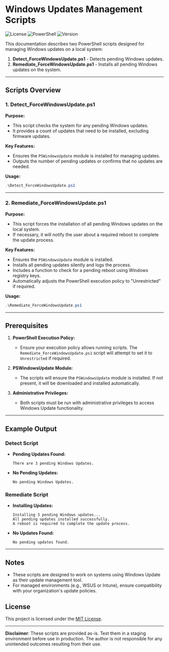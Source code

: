 
# Windows Updates Management Scripts

![License](https://img.shields.io/badge/license-MIT-blue.svg)
![PowerShell](https://img.shields.io/badge/powershell-5.1%2B-blue.svg)
![Version](https://img.shields.io/badge/version-1.0.0-green.svg)

This documentation describes two PowerShell scripts designed for managing Windows updates on a local system:

1. **Detect_ForceWindowsUpdate.ps1** - Detects pending Windows updates.
2. **Remediate_ForceWindowsUpdate.ps1** - Installs all pending Windows updates on the system.

---

## Scripts Overview

### 1. Detect_ForceWindowsUpdate.ps1
**Purpose:**
- This script checks the system for any pending Windows updates.
- It provides a count of updates that need to be installed, excluding firmware updates.

**Key Features:**
- Ensures the `PSWindowsUpdate` module is installed for managing updates.
- Outputs the number of pending updates or confirms that no updates are needed.

**Usage:**
```powershell
.\Detect_ForceWindowsUpdate.ps1
```

---

### 2. Remediate_ForceWindowsUpdate.ps1
**Purpose:**
- This script forces the installation of all pending Windows updates on the local system.
- If necessary, it will notify the user about a required reboot to complete the update process.

**Key Features:**
- Ensures the `PSWindowsUpdate` module is installed.
- Installs all pending updates silently and logs the process.
- Includes a function to check for a pending reboot using Windows registry keys.
- Automatically adjusts the PowerShell execution policy to "Unrestricted" if required.

**Usage:**
```powershell
.\Remediate_ForceWindowsUpdate.ps1
```

---

## Prerequisites
1. **PowerShell Execution Policy:**
   - Ensure your execution policy allows running scripts. The `Remediate_ForceWindowsUpdate.ps1` script will attempt to set it to `Unrestricted` if required.
   
2. **PSWindowsUpdate Module:**
   - The scripts will ensure the `PSWindowsUpdate` module is installed. If not present, it will be downloaded and installed automatically.

3. **Administrative Privileges:**
   - Both scripts must be run with administrative privileges to access Windows Update functionality.

---

## Example Output

### Detect Script
- **Pending Updates Found:**
  ```
  There are 3 pending Windows Updates.
  ```
- **No Pending Updates:**
  ```
  No pending Windows Updates.
  ```

### Remediate Script
- **Installing Updates:**
  ```
  Installing 3 pending Windows updates...
  All pending updates installed successfully.
  A reboot is required to complete the update process.
  ```
- **No Updates Found:**
  ```
  No pending updates found.
  ```

---

## Notes
- These scripts are designed to work on systems using Windows Update as their update management tool.
- For managed environments (e.g., WSUS or Intune), ensure compatibility with your organization's update policies.

## License

This project is licensed under the [MIT License](https://opensource.org/licenses/MIT).

---

**Disclaimer**: These scripts are provided as-is. Test them in a staging environment before use in production. The author is not responsible for any unintended outcomes resulting from their use.

